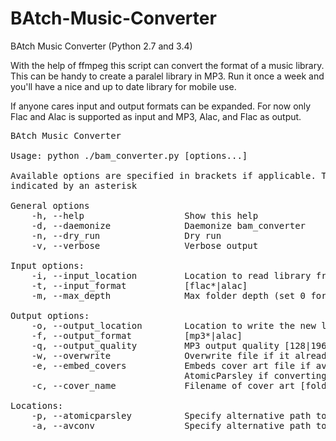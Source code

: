 # BAtch-Music-Converter

BAtch Music Converter (Python 2.7 and 3.4)

With the help of ffmpeg this script can convert the format of a music library. This can be
handy to create a paralel library in MP3. Run it once a week and you'll have a nice and up
to date library for mobile use.

If anyone cares input and output formats can be expanded. For now only Flac and Alac is supported
as input and MP3, Alac, and Flac as output.

<pre>
BAtch Music Converter

Usage: python ./bam_converter.py [options...]

Available options are specified in brackets if applicable. The default option is
indicated by an asterisk

General options
    -h, --help                   Show this help
    -d, --daemonize              Daemonize bam_converter
    -n, --dry_run                Dry run
    -v, --verbose                Verbose output

Input options:
    -i, --input_location         Location to read library from ['./'*]
    -t, --input_format           [flac*|alac]
    -m, --max_depth              Max folder depth (set 0 for infinte) [0*]

Output options:
    -o, --output_location        Location to write the new library to ['../'*]
    -f, --output_format          [mp3*|alac]
    -q, --output_quality         MP3 output quality [128|196|320*]
    -w, --overwrite              Overwrite file if it already exists
    -e, --embed_covers           Embeds cover art file if available. Requires
                                 AtomicParsley if converting to ALAC.
    -c, --cover_name             Filename of cover art [folder.jpg*|...]

Locations:
    -p, --atomicparsley          Specify alternative path to AtomicParsley
    -a, --avconv                 Specify alternative path to avconv/ffmpeg
</pre>